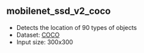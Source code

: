 ## mobilenet_ssd_v2_coco
* Detects the location of 90 types of objects
* Dataset: [COCO](https://www.tensorflow.org/datasets/catalog/coco)
* Input size: 300x300